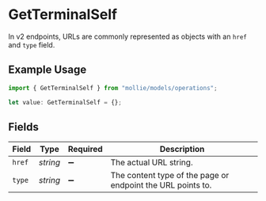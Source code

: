 # GetTerminalSelf

In v2 endpoints, URLs are commonly represented as objects with an `href` and `type` field.

## Example Usage

```typescript
import { GetTerminalSelf } from "mollie/models/operations";

let value: GetTerminalSelf = {};
```

## Fields

| Field                                                       | Type                                                        | Required                                                    | Description                                                 |
| ----------------------------------------------------------- | ----------------------------------------------------------- | ----------------------------------------------------------- | ----------------------------------------------------------- |
| `href`                                                      | *string*                                                    | :heavy_minus_sign:                                          | The actual URL string.                                      |
| `type`                                                      | *string*                                                    | :heavy_minus_sign:                                          | The content type of the page or endpoint the URL points to. |